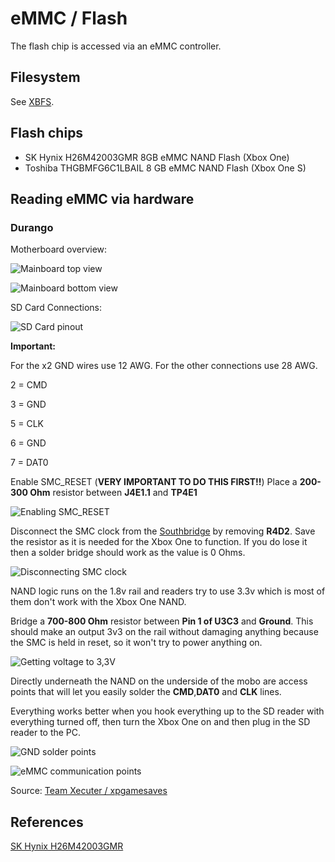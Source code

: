 # eMMC / Flash
The flash chip is accessed via an eMMC controller.

## Filesystem
See [XBFS](../xbox-boot-file-system).

## Flash chips
- SK Hynix H26M42003GMR 8GB eMMC NAND Flash (Xbox One)
- Toshiba THGBMFG6C1LBAIL 8 GB eMMC NAND Flash (Xbox One S)

## Reading eMMC via hardware

### Durango
Motherboard overview:

![Mainboard top view](emmc-flash/0_durango_read_nand_mb1.png)

![Mainboard bottom view](emmc-flash/1_durango_read_nand_mb2.png)

SD Card Connections:

![SD Card pinout](emmc-flash/2_durango_read_nand_sdcard_pinout.png)

**Important:**

For the x2 GND wires use 12 AWG.
For the other connections use 28 AWG.

2 = CMD

3 = GND

5 = CLK

6 = GND

7 = DAT0

Enable SMC_RESET (**VERY IMPORTANT TO DO THIS FIRST!!**)
Place a **200-300 Ohm** resistor between **J4E1.1** and **TP4E1**

![Enabling SMC_RESET](emmc-flash/3_durango_read_nand_smcreset.png)

Disconnect the SMC clock from the [Southbridge](../southbridge) by removing **R4D2**.
Save the resistor as it is needed for the Xbox One to function. If you do lose it then a solder bridge should work as the value is 0 Ohms.

![Disconnecting SMC clock](emmc-flash/4_durango_read_nand_r4d2.png)

NAND logic runs on the 1.8v rail and readers try to use 3.3v which is most of them don't work with the Xbox One NAND.

Bridge a **700-800 Ohm** resistor between **Pin 1 of U3C3** and **Ground**. This should make an output 3v3 on the rail without damaging anything because the SMC is held in reset, so it won't try to power anything on.

![Getting voltage to 3,3V](emmc-flash/5_durango_read_nand_3v3.png)

Directly underneath the NAND on the underside of the mobo are access points that will let you easily solder the **CMD**,**DAT0** and **CLK** lines.

Everything works better when you hook everything up to the SD reader with everything turned off, then turn the Xbox One on and then plug in the SD reader to the PC.

![GND solder points](emmc-flash/6_durango_read_nand_gnd.png)

![eMMC communication points](emmc-flash/7_durango_read_nand_connection.png)

Source: [Team Xecuter / xpgamesaves](https://www.xpgamesaves.com/threads/how-to-read-write-xbox-one-nand-filesystem.95025/)

## References
[SK Hynix H26M42003GMR](https://www.electronicsdatasheets.com/manufacturers/sk-hynix/parts/h26m42003gmr)
